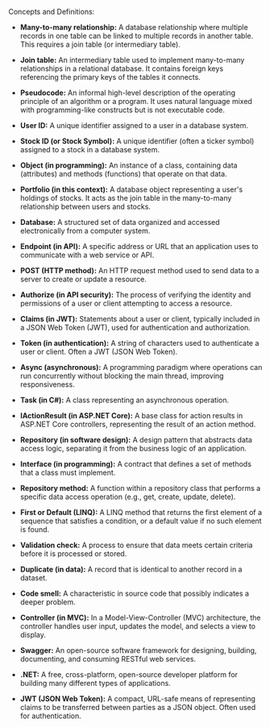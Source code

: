 Concepts and Definitions:

* **Many-to-many relationship:** A database relationship where multiple records in one table can be linked to multiple records in another table.  This requires a join table (or intermediary table).

* **Join table:** An intermediary table used to implement many-to-many relationships in a relational database. It contains foreign keys referencing the primary keys of the tables it connects.

* **Pseudocode:** An informal high-level description of the operating principle of an algorithm or a program. It uses natural language mixed with programming-like constructs but is not executable code.

* **User ID:** A unique identifier assigned to a user in a database system.

* **Stock ID (or Stock Symbol):** A unique identifier (often a ticker symbol) assigned to a stock in a database system.

* **Object (in programming):** An instance of a class, containing data (attributes) and methods (functions) that operate on that data.

* **Portfolio (in this context):** A database object representing a user's holdings of stocks.  It acts as the join table in the many-to-many relationship between users and stocks.

* **Database:** A structured set of data organized and accessed electronically from a computer system.

* **Endpoint (in API):** A specific address or URL that an application uses to communicate with a web service or API.

* **POST (HTTP method):** An HTTP request method used to send data to a server to create or update a resource.

* **Authorize (in API security):** The process of verifying the identity and permissions of a user or client attempting to access a resource.

* **Claims (in JWT):**  Statements about a user or client, typically included in a JSON Web Token (JWT), used for authentication and authorization.

* **Token (in authentication):** A string of characters used to authenticate a user or client.  Often a JWT (JSON Web Token).

* **Async (asynchronous):**  A programming paradigm where operations can run concurrently without blocking the main thread, improving responsiveness.

* **Task (in C#):** A class representing an asynchronous operation.

* **IActionResult (in ASP.NET Core):**  A base class for action results in ASP.NET Core controllers, representing the result of an action method.

* **Repository (in software design):** A design pattern that abstracts data access logic, separating it from the business logic of an application.

* **Interface (in programming):** A contract that defines a set of methods that a class must implement.

* **Repository method:** A function within a repository class that performs a specific data access operation (e.g., get, create, update, delete).

* **First or Default (LINQ):** A LINQ method that returns the first element of a sequence that satisfies a condition, or a default value if no such element is found.

* **Validation check:** A process to ensure that data meets certain criteria before it is processed or stored.

* **Duplicate (in data):** A record that is identical to another record in a dataset.

* **Code smell:** A characteristic in source code that possibly indicates a deeper problem.

* **Controller (in MVC):** In a Model-View-Controller (MVC) architecture, the controller handles user input, updates the model, and selects a view to display.

* **Swagger:** An open-source software framework for designing, building, documenting, and consuming RESTful web services.

* **.NET:** A free, cross-platform, open-source developer platform for building many different types of applications.

* **JWT (JSON Web Token):** A compact, URL-safe means of representing claims to be transferred between parties as a JSON object.  Often used for authentication.